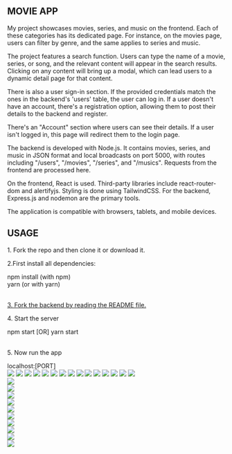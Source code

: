 <h2>MOVIE APP</h2>
<p>
My project showcases movies, series, and music on the frontend. Each of these categories has its dedicated page. For instance, on the movies page, users can filter by genre, and the same applies to series and music.
</p>
<p>
The project features a search function. Users can type the name of a movie, series, or song, and the relevant content will appear in the search results. Clicking on any content will bring up a modal, which can lead users to a dynamic detail page for that content.
</p>
<p>
There is also a user sign-in section. If the provided credentials match the ones in the backend's 'users' table, the user can log in. If a user doesn't have an account, there's a registration option, allowing them to post their details to the backend and register.
</p>
<p>
There's an "Account" section where users can see their details. If a user isn't logged in, this page will redirect them to the login page.
</p>
<p>
The backend is developed with Node.js. It contains movies, series, and music in JSON format and local broadcasts on port 5000, with routes including "/users", "/movies", "/series", and "/musics". Requests from the frontend are processed here.
</p>
<p>
On the frontend, React is used. Third-party libraries include react-router-dom and alertifyjs. Styling is done using TailwindCSS. For the backend, Express.js and nodemon are the primary tools.
</p>
<p>
The application is compatible with browsers, tablets, and mobile devices.
</p>

<h2>USAGE</h2>
<p>1. Fork the repo and then clone it or download it.</p>
<p>2.First install all dependencies:</p>
<div>
  <storng>npm install</storng> (with npm) </br>
  <storng>yarn</storng> (or with yarn)
</div> </br>
<p>
<a href="https://github.com/Tarikkkoc/movie-app-backend-nodeJs">
3. Fork the backend by reading the README file.
</a>
</p>
<p>
4. Start the server
</p>
<div>
npm start [OR] yarn start
</div> </br>
<p>
5. Now run the app
</p>
<div>
localhost:[PORT]
</div>

<img src="./public/img/github/img1.jpg"/>
<img src="./public/img/github/img2.jpg"/>
<img src="./public/img/github/img3.jpg"/>
<img src="./public/img/github/dark.jpg"/>
<img src="./public/img/github/light.jpg"/>
<img src="./public/img/github/light2.jpg"/>
<img src="./public/img/github/login.jpg"/>
<img src="./public/img/github/login2.jpg"/>
<img src="./public/img/github/login2.jpg"/>
<img src="./public/img/github/register1.jpg"/>
<img src="./public/img/github/responsive.jpg"/>
<img src="./public/img/github/responsive2.jpg"/>
<img src="./public/img/github/responsive3.jpg"/>
<img src="./public/img/github/responsivelight.jpg"/>


<img src="./public/img/github/responsive-design.jpg"/>
</br>
<img src="./public/img/github/responsive2.jpg"/> </br>
<img src="./public/img/github/responsive3.jpg"/> </br>
<img src="./public/img/github/admin-panel.jpg"/> </br>
<img src="./public/img/github/edit-page.jpg"/> </br>
<img src="./public/img/github/detail-page.jpg"/> </br>
<img src="./public/img/github/login.jpg"/> </br>
<img src="./public/img/github/update.jpg"/> </br>
<img src="./public/img/github/login.jpg"/> </br>
<img src="./public/img/github/register.jpg"/> </br>
<img src="./public/img/github/register2.jpg"/> </br>








